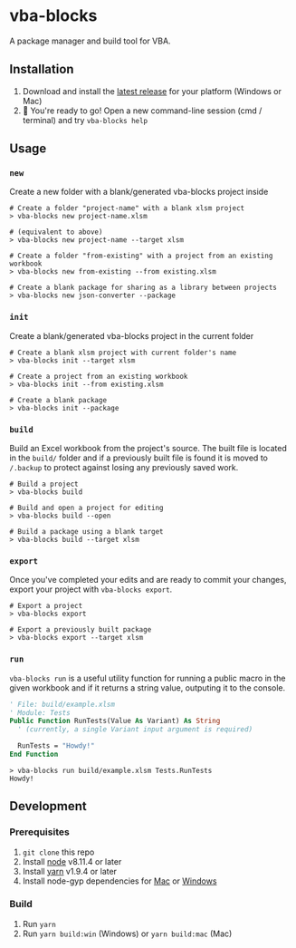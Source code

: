 # vba-blocks

A package manager and build tool for VBA.

## Installation

1. Download and install the [latest release](https://github.com/vba-blocks/vba-blocks/releases) for your platform (Windows or Mac)
2. :rocket: You're ready to go! Open a new command-line session (cmd / terminal) and try `vba-blocks help`

## Usage

### `new`

Create a new folder with a blank/generated vba-blocks project inside

```
# Create a folder "project-name" with a blank xlsm project
> vba-blocks new project-name.xlsm

# (equivalent to above)
> vba-blocks new project-name --target xlsm

# Create a folder "from-existing" with a project from an existing workbook
> vba-blocks new from-existing --from existing.xlsm

# Create a blank package for sharing as a library between projects
> vba-blocks new json-converter --package
```

### `init`

Create a blank/generated vba-blocks project in the current folder

```
# Create a blank xlsm project with current folder's name
> vba-blocks init --target xlsm

# Create a project from an existing workbook
> vba-blocks init --from existing.xlsm

# Create a blank package
> vba-blocks init --package
```

### `build`

Build an Excel workbook from the project's source. The built file is located in the `build/` folder and if a previously built file is found it is moved to `/.backup` to protect against losing any previously saved work.

```
# Build a project
> vba-blocks build

# Build and open a project for editing
> vba-blocks build --open

# Build a package using a blank target
> vba-blocks build --target xlsm
```

### `export`

Once you've completed your edits and are ready to commit your changes, export your project with `vba-blocks export`.

```
# Export a project
> vba-blocks export

# Export a previously built package
> vba-blocks export --target xlsm
```

### `run`

`vba-blocks run` is a useful utility function for running a public macro in the given workbook and if it returns a string value, outputing it to the console.

```vb
' File: build/example.xlsm
' Module: Tests
Public Function RunTests(Value As Variant) As String
  ' (currently, a single Variant input argument is required)

  RunTests = "Howdy!"
End Function
```

```
> vba-blocks run build/example.xlsm Tests.RunTests
Howdy!

```

## Development

### Prerequisites

1. `git clone` this repo
2. Install [node](https://www.nodejs.com/) v8.11.4 or later
3. Install [yarn](https://www.yarnpkg.com/) v1.9.4 or later
4. Install node-gyp dependencies for [Mac](https://github.com/nodejs/node-gyp#on-macos) or [Windows](https://github.com/nodejs/node-gyp#on-windows)

### Build

1. Run `yarn`
2. Run `yarn build:win` (Windows) or `yarn build:mac` (Mac)

